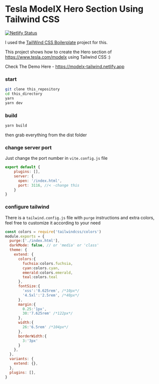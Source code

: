 # Tesla ModelX Hero Section Using Tailwind CSS

[![Netlify Status](https://api.netlify.com/api/v1/badges/28bf5911-0906-4dec-91bc-e87a194596e9/deploy-status)](https://app.netlify.com/sites/modelx-tailwind/deploys)

I used the [TailWind CSS Boilerplate](https://github.com/hasinhayder/tailwind-boilerplate) project for this. 

This project shows how to create the Hero section of https://www.tesla.com/modelx using Tailwind CSS :)

Check The Demo Here - https://modelx-tailwind.netlify.app


### start
```sh
git clone this_repository
cd this_directory
yarn
yarn dev
```

### build
```sh
yarn build
```

then grab everything from the dist folder

### change server port
Just change the port number in `vite.config.js` file
```javascript
export default {
    plugins: [],
    server: {
      open: '/index.html',
      port: 3116, //< -change this
    }
}

```

### configure tailwind
There is a `tailwind.config.js` file with `purge` instructions and extra colors, feel free to customize it according to your need
```javascript
const colors = require('tailwindcss/colors')
module.exports = {
  purge:['./index.html'],
  darkMode: false, // or 'media' or 'class'
  theme: {
    extend: {
      colors:{
        fuchsia:colors.fuchsia,
        cyan:colors.cyan,
        emerald:colors.emerald,
        teal:colors.teal
      },
      fontSize:{
        'xss':'0.625rem', /*10px*/
        '4.5xl':'2.5rem', /*40px*/
      },
      margin:{
        0.25:'1px',
        30:'7.625rem' /*122px*/
      },
      width:{
        26:'6.5rem' /*104px*/
      },
      borderWidth:{
        3:'3px'
      }
    },
  },
  variants: {
    extend: {},
  },
  plugins: [],
}
```

